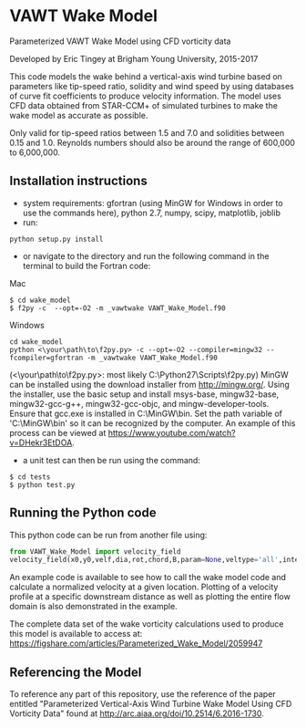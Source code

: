 # VAWT Wake Model

Parameterized VAWT Wake Model using CFD vorticity data

Developed by Eric Tingey at Brigham Young University, 2015-2017

This code models the wake behind a vertical-axis wind turbine based on parameters like tip-speed ratio, solidity and wind speed by using databases of curve fit coefficients to produce velocity information. The model uses CFD data obtained from STAR-CCM+ of simulated turbines to make the wake model as accurate as possible.

Only valid for tip-speed ratios between 1.5 and 7.0 and solidities between 0.15 and 1.0. Reynolds numbers should also be around the range of 600,000 to 6,000,000.


## Installation instructions

- system requirements: gfortran (using MinGW for Windows in order to use the commands here), python 2.7, numpy, scipy, matplotlib, joblib
- run:
```
python setup.py install
```
- or navigate to the directory and run the following command in the terminal to build the Fortran code:

Mac
```
$ cd wake_model
$ f2py -c  --opt=-O2 -m _vawtwake VAWT_Wake_Model.f90
```

Windows
```
cd wake_model
python <\your\path\to\f2py.py> -c --opt=-O2 --compiler=mingw32 --fcompiler=gfortran -m _vawtwake VAWT_Wake_Model.f90
```
(<\your\path\to\f2py.py>: most likely C:\Python27\Scripts\f2py.py)
MinGW can be installed using the download installer from http://mingw.org/.
Using the installer, use the basic setup and install msys-base, mingw32-base, mingw32-gcc-g++, mingw32-gcc-objc, and mingw-developer-tools. Ensure that gcc.exe is installed in C:\MinGW\bin\. Set the path variable of 'C:\MinGW\bin\' so it can be recognized by the computer. An example of this process can be viewed at https://www.youtube.com/watch?v=DHekr3EtDOA.

- a unit test can then be run using the command:
```
$ cd tests
$ python test.py
```

## Running the Python code

This python code can be run from another file using:
```python
from VAWT_Wake_Model import velocity_field
velocity_field(x0,y0,velf,dia,rot,chord,B,param=None,veltype='all',integration='simp',m=220,n=200)
```

An example code is available to see how to call the wake model code and calculate a normalized velocity at a given location. Plotting of a velocity profile at a specific downstream distance as well as plotting the entire flow domain is also demonstrated in the example.

The complete data set of the wake vorticity calculations used to produce this model is available to access at:
https://figshare.com/articles/Parameterized_Wake_Model/2059947

## Referencing the Model

To reference any part of this repository, use the reference of the paper entitled "Parameterized Vertical-Axis Wind Turbine Wake Model Using CFD Vorticity Data" found at http://arc.aiaa.org/doi/10.2514/6.2016-1730.
